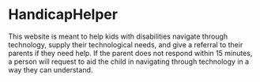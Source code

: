 # HandicapHelper
This website is meant to help kids with disabilities navigate through technology, supply their technological needs, and give a referral to their parents if they need help. If the parent does not respond within 15 minutes, a person will request to aid the child in navigating through technology in a way they can understand.